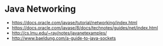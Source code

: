 
# Java Networking 

* https://docs.oracle.com/javase/tutorial/networking/index.html
* https://docs.oracle.com/javase/8/docs/technotes/guides/net/index.html
* http://cs.lmu.edu/~ray/notes/javanetexamples/
* http://www.baeldung.com/a-guide-to-java-sockets






